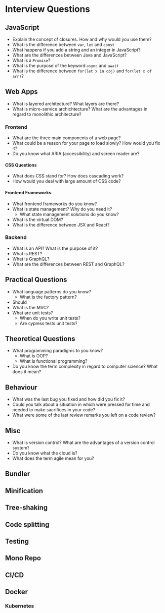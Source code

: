 # Interview Questions

## JavaScript

- Explain the concept of closures. How and why would you use them?
- What is the difference between `var`, `let` and `const`
- What happens if you add a string and an integer in JavaScript?
- What are the differences between Java and JavaScript?
- What is a `Promise`?
- What is the purpose of the keyword `async` and `await`
- What is the difference between `for(let x in obj)` and `for(let x of arr)`? 

## Web Apps

- What is layered architecture? What layers are there?
- What is micro-service archichtecture? What are the advantages in regard to monolithic architecture?

### Frontend

- What are the three main components of a web page?
- What could be a reason for your page to load slowly? How would you fix it?
- Do you know what ARIA (accessibility) and screen reader are?

#### CSS Questions

- What does CSS stand for? How does cascading work?
- How would you deal with large amount of CSS code?

#### Frontend Frameworks

- What frontend frameworks do you know?
- What is state management? Why do you need it?
  - What state management solutions do you know?
- What is the virtual DOM?
- What is the difference between JSX and React?

### Backend

- What is an API? What is the purpose of it?
- What is REST?
- What is GraphQL?
- What are the differences between REST and GraphQL?

## Practical Questions

- What language patterns do you know?
  - What is the factory pattern?
- Should 
- What is the MVC?
- What are unit tests?
  - When do you write unit tests?
  - Are cypress tests unit tests? 

## Theoretical Questions

- What programming paradigms to you know?
  - What is OOP?
  - What is functional programming?
- Do you know the term complexity in regard to computer science? What does it mean?

## Behaviour

- What was the last bug you fixed and how did you fix it?
- Could you talk about a situation in which were pressed for time and needed to make sacrifices in your code?
- What were some of the last review remarks you left on a code review?

## Misc

- What is version control? What are the advantages of a version control system?
- Do you know what the cloud is?
- What does the term agile mean for you?

## Bundler

## Minification

## Tree-shaking

## Code splitting

## Testing

## Mono Repo

## CI/CD

## Docker

### Kubernetes

